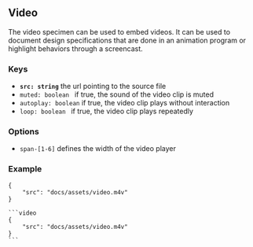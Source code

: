 ## Video

The video specimen can be used to embed videos. 
It can be used to document design specifications that are done in an animation program or highlight behaviors through a screencast.


### Keys

- __`src: string`__ the url pointing to the source file
- `muted: boolean ` if true, the sound of the video clip is muted
- `autoplay: boolean` if true, the video clip plays without interaction
- `loop: boolean ` if true, the video clip plays repeatedly

### Options
- `span-[1-6]` defines the width of the video player


### Example

```video
{
    "src": "docs/assets/video.m4v"
}
```


````code|lang-javascript
```video
{
    "src": "docs/assets/video.m4v"
}
```
````
